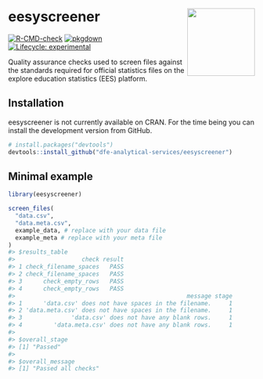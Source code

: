 
<!-- README.md is generated from README.Rmd. Please edit that file -->

# eesyscreener <a href="https://dfe-analytical-services.github.io/eesyscreener/"><img src="man/figures/logo.png" align="right" height="138" /></a>

<!-- badges: start -->

[![R-CMD-check](https://github.com/dfe-analytical-services/eesyscreener/actions/workflows/R-CMD-check.yaml/badge.svg)](https://github.com/dfe-analytical-services/eesyscreener/actions/workflows/R-CMD-check.yaml)
[![pkgdown](https://github.com/dfe-analytical-services/eesyscreener/actions/workflows/pkgdown.yaml/badge.svg)](https://github.com/dfe-analytical-services/eesyscreener/actions/workflows/pkgdown.yaml)
[![Lifecycle:
experimental](https://img.shields.io/badge/lifecycle-experimental-orange.svg)](https://lifecycle.r-lib.org/articles/stages.html#experimental)
<!-- badges: end -->

Quality assurance checks used to screen files against the standards
required for official statistics files on the explore education
statistics (EES) platform.

## Installation

eesyscreener is not currently available on CRAN. For the time being you
can install the development version from GitHub.

``` r
# install.packages("devtools")
devtools::install_github("dfe-analytical-services/eesyscreener")
```

## Minimal example

``` r
library(eesyscreener)

screen_files(
  "data.csv",
  "data.meta.csv",
  example_data, # replace with your data file
  example_meta # replace with your meta file
)
#> $results_table
#>                   check result
#> 1 check_filename_spaces   PASS
#> 2 check_filename_spaces   PASS
#> 3      check_empty_rows   PASS
#> 4      check_empty_rows   PASS
#>                                                 message stage
#> 1      'data.csv' does not have spaces in the filename.     1
#> 2 'data.meta.csv' does not have spaces in the filename.     1
#> 3              'data.csv' does not have any blank rows.     1
#> 4         'data.meta.csv' does not have any blank rows.     1
#> 
#> $overall_stage
#> [1] "Passed"
#> 
#> $overall_message
#> [1] "Passed all checks"
```
